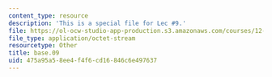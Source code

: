 ```yaml
---
content_type: resource
description: 'This is a special file for Lec #9.'
file: https://ol-ocw-studio-app-production.s3.amazonaws.com/courses/12-540-principles-of-the-global-positioning-system-spring-2012/475a95a58ee4f4f6cd16846c6e497637_base.09
file_type: application/octet-stream
resourcetype: Other
title: base.09
uid: 475a95a5-8ee4-f4f6-cd16-846c6e497637
---
```

